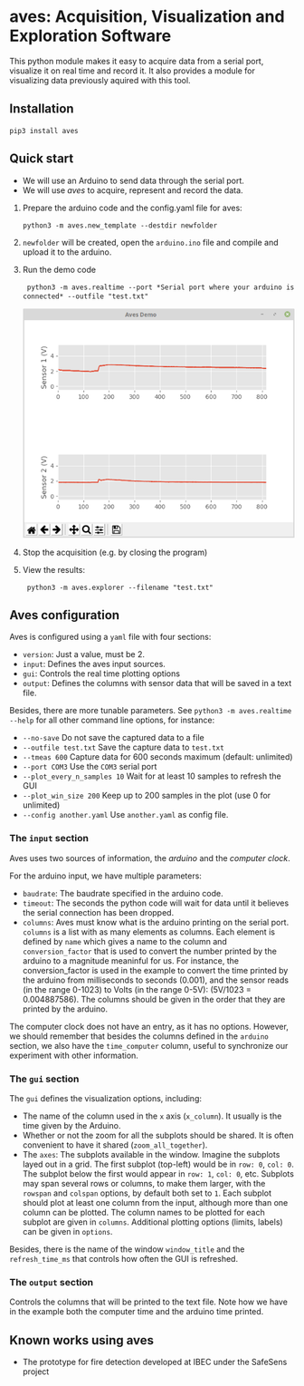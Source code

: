 # aves: Acquisition, Visualization and Exploration Software

This python module makes it easy to acquire data from a serial port, visualize it
on real time and record it. It also provides a module for visualizing data previously
aquired with this tool.

## Installation

    pip3 install aves

## Quick start

- We will use an Arduino to send data through the serial port.
- We will use *aves* to acquire, represent and record the data.

1. Prepare the arduino code and the config.yaml file for aves:

       python3 -m aves.new_template --destdir newfolder

2. `newfolder` will be created, open the `arduino.ino` file and compile 
  and upload it to the arduino.

3. Run the demo code

        python3 -m aves.realtime --port *Serial port where your arduino is connected* --outfile "test.txt"

    ![Image of the acquisition demo](aves/templates/simple_demo/demo.png)

4. Stop the acquisition (e.g. by closing the program)

5. View the results:

        python3 -m aves.explorer --filename "test.txt"

## Aves configuration

Aves is configured using a `yaml` file with four sections:

- `version`: Just a value, must be 2.
- `input`: Defines the aves input sources.
- `gui`: Controls the real time plotting options
- `output`: Defines the columns with sensor data that will be saved in a text file.

Besides, there are more tunable parameters. See `python3 -m aves.realtime --help`
for all other command line options, for instance:

- `--no-save` Do not save the captured data to a file
- `--outfile test.txt` Save the capture data to `test.txt`
- `--tmeas 600` Capture data for 600 seconds maximum (default: unlimited)
- `--port COM3` Use the `COM3` serial port
- `--plot_every_n_samples 10` Wait for at least 10 samples to refresh the GUI
- `--plot_win_size 200` Keep up to 200 samples in the plot (use 0 for unlimited)
- `--config another.yaml` Use `another.yaml` as config file.

### The `input` section

Aves uses two sources of information, the *arduino* and the *computer clock*.

For the arduino input, we have multiple parameters:

- `baudrate`: The baudrate specified in the arduino code.
- `timeout`: The seconds the python code will wait for data until it believes the serial connection has been dropped.
- `columns`: Aves must know what is the arduino printing on the serial port. `columns` is a list with as many elements as columns.
    Each element is defined by `name` which gives a name to the column and `conversion_factor` that is used to convert the
    number printed by the arduino to a magnitude meaninful for us. For instance, the conversion_factor is used in the example
    to convert the time printed by the arduino from milliseconds to seconds (0.001), and the sensor reads (in the range 0-1023) to Volts
    (in the range 0-5V): (5V/1023 = 0.004887586). The columns should be given in the order that they are printed by the arduino.

The computer clock does not have an entry, as it has no options. However, we should remember that besides the columns defined
in the `arduino` section, we also have the `time_computer` column, useful to synchronize our experiment with other information.


### The `gui` section

The `gui` defines the visualization options, including:

- The name of the column used in the `x` axis (`x_column`). It usually is the time given by the Arduino.
- Whether or not the zoom for all the subplots should be shared. It is often convenient to have it shared (`zoom_all_together`).
- The `axes`: The subplots available in the window. Imagine the subplots layed out in a grid. The first subplot (top-left) would be
  in `row: 0`, `col: 0`. The subplot below the first would appear in `row: 1`, `col: 0`, etc. Subplots may span several rows or columns,
  to make them larger, with the `rowspan` and `colspan` options, by default both set to `1`. Each subplot should plot at least one column
  from the input, although more than one column can be plotted. The column names to be plotted for each subplot are given in `columns`.
  Additional plotting options (limits, labels) can be given in `options`.

Besides, there is the name of the window `window_title` and the `refresh_time_ms` that controls how often the GUI is refreshed.

### The `output` section

Controls the columns that will be printed to the text file. Note how we have in the example 
both the computer time and the arduino time printed.


## Known works using aves

- The prototype for fire detection developed at IBEC under the SafeSens project
